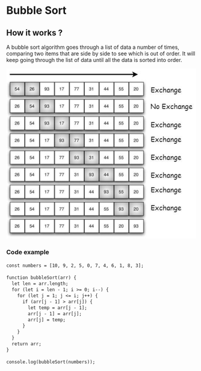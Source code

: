 # Bubble Sort

## How it works ?

A bubble sort algorithm goes through a list of data a number of times, comparing two items that are side by side to see which is out of order. It will keep going through the list of data until all the data is sorted into order.

![image info](./img/bubbleSort.png)


### Code example

```
const numbers = [10, 9, 2, 5, 0, 7, 4, 6, 1, 8, 3];

function bubbleSort(arr) {
  let len = arr.length;
  for (let i = len - 1; i >= 0; i--) {
    for (let j = 1; j <= i; j++) {
      if (arr[j - 1] > arr[j]) {
        let temp = arr[j - 1];
        arr[j - 1] = arr[j];
        arr[j] = temp;
      }
    }
  }
  return arr;
}

console.log(bubbleSort(numbers));
```
